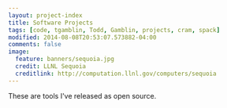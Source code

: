 ```yaml
---
layout: project-index
title: Software Projects
tags: [code, tgamblin, Todd, Gamblin, projects, cram, spack]
modified: 2014-08-08T20:53:07.573882-04:00
comments: false
image:
  feature: banners/sequoia.jpg
  credit: LLNL Sequoia
  creditlink: http://computation.llnl.gov/computers/sequoia
---
```


These are tools I've released as open source.
